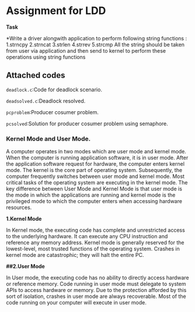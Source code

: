 # Assignment for LDD

**Task**

*Write a driver alongwith application to perform following string functions :
	1.strncpy
	2.strncat
	3.strlen
	4.strrev
	5.strcmp
All the string should be taken from user via application and then send to kernel to perform these operations using string functions
 
## Attached codes

``deadlock.c``:Code for deadlock scenario.

``deadsolved.c``:Deadlock resolved.

``pcproblem``:Producer cosumer problem.

``pcsolved``:Solution for producer cosumer problem using semaphore.


### Kernel Mode and User Mode.

  A computer operates in two modes which are user mode and kernel mode. When the computer is running application software, it is in user mode. After the application software request for hardware, the
computer enters kernel mode. The kernel is the core part of operating system. Subsequently, the computer
frequently switches between user mode and kernel mode. Most critical tasks of the operating system are
executing in the kernel mode. The key difference between User Mode and Kernel Mode is that user mode is
the mode in which the applications are running and kernel mode is the privileged mode to which the
computer enters when accessing hardware resources.


**1.Kernel Mode**

  In Kernel mode, the executing code has complete and unrestricted access to the underlying hardware. It can execute any CPU instruction and reference any memory address. Kernel mode is generally reserved for the lowest-level, most trusted functions of the operating system. Crashes in kernel mode are catastrophic; they will halt the entire PC. 


**##2.User Mode**

  In User mode, the executing code has no ability to directly access hardware or reference memory. Code running in user mode must delegate to system APIs to access hardware or memory. Due to the protection afforded by this sort of isolation, crashes in user mode are always recoverable. Most of the code running on your computer will execute in user mode. 
